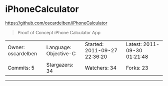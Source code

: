 # iPhoneCalculator

https://github.com/oscardelben/iPhoneCalculator
<blockquote>
Proof of Concept iPhone Calculator App
</blockquote>

<table>
<tr><td>Owner: oscardelben</td>
    <td>Language: Objective-C</td>
    <td>Started: 2011-09-27 22:36:20</td>
    <td>Latest: 2011-09-30 01:21:48</td></tr>
<tr><td>Commits: 5</td>
    <td>Stargazers: 34</td>
    <td>Watchers: 34</td>
    <td>Forks: 23</td></tr>
</table>

---

